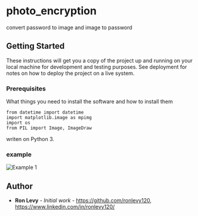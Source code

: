 # photo_encryption
convert password to image and image to password

## Getting Started

These instructions will get you a copy of the project up and running on your local machine for development and testing purposes. See deployment for notes on how to deploy the project on a live system.

### Prerequisites

What things you need to install the software and how to install them

```
from datetime import datetime
import matplotlib.image as mpimg
import os
from PIL import Image, ImageDraw 
```

writen on Python 3.

### example
![Example 1](https://ibb.co/0YmKRCQ.jpg)







## Author

* **Ron Levy** - *Initial work* - https://github.com/ronlevy120, https://www.linkedin.com/in/ronlevy120/
